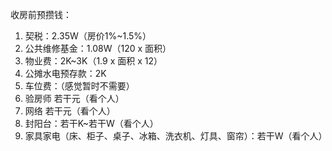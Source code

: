 收房前预攒钱：

1. 契税：2.35W（房价1%~1.5%）
2. 公共维修基金：1.08W（120 x 面积）
3. 物业费：2K~3K（1.9 x 面积 x 12）
4. 公摊水电预存款：2K
4. 车位费：（感觉暂时不需要）
5. 验房师  若干元（看个人）
6. 网络 若干元（看个人）
7. 封阳台：若干K~若干W（看个人）
8. 家具家电（床、柜子、桌子、冰箱、洗衣机、灯具、窗帘）：若干W（看个人）